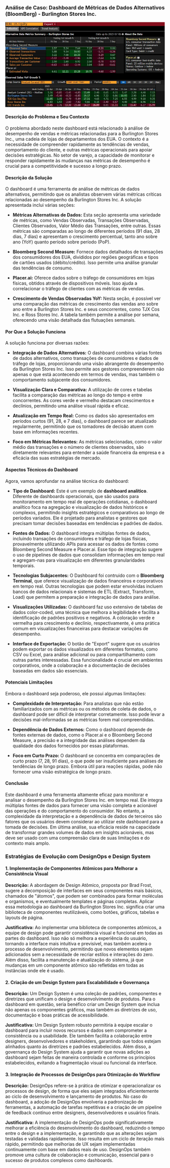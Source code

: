 
### Análise de Caso: Dashboard de Métricas de Dados Alternativos (BloomBerg) - Burlington Stores Inc.

![](./resize.webp)

#### Descrição do Problema e Seu Contexto
O problema abordado neste dashboard está relacionado à análise de desempenho de vendas e métricas relacionadas para a Burlington Stores Inc., uma cadeia de lojas de departamentos dos EUA. O contexto é a necessidade de compreender rapidamente as tendências de vendas, comportamento do cliente, e outras métricas operacionais para apoiar decisões estratégicas. No setor de varejo, a capacidade de monitorar e responder rapidamente às mudanças nas métricas de desempenho é crucial para a competitividade e sucesso a longo prazo.

#### Descrição da Solução
O dashboard é uma ferramenta de análise de métricas de dados alternativos, permitindo que os analistas observem várias métricas críticas relacionadas ao desempenho da Burlington Stores Inc. A solução apresentada inclui várias seções:

- **Métricas Alternativas de Dados:** Esta seção apresenta uma variedade de métricas, como Vendas Observadas, Transações Observadas, Clientes Observados, Valor Médio das Transações, entre outras. Essas métricas são comparadas ao longo de diferentes períodos (91 dias, 28 dias, 7 dias) e apresentam o crescimento percentual, tanto ano sobre ano (YoY) quanto período sobre período (PoP).

- **Bloomberg Second Measure:** Fornece dados detalhados de transações dos consumidores dos EUA, divididos por regiões geográficas e tipos de cartões usados (débito/crédito). Isso permite uma análise granular das tendências de consumo.

- **Placer.ai:** Oferece dados sobre o tráfego de consumidores em lojas físicas, obtidos através de dispositivos móveis. Isso ajuda a correlacionar o tráfego de clientes com as métricas de vendas.

- **Crescimento de Vendas Observadas YoY:** Nesta seção, é possível ver uma comparação das métricas de crescimento das vendas ano sobre ano entre a Burlington Stores Inc. e seus concorrentes, como TJX Cos Inc. e Ross Stores Inc. A tabela também permite a análise por semana, oferecendo uma visão detalhada das flutuações semanais.

#### Por Que a Solução Funciona
A solução funciona por diversas razões:

- **Integração de Dados Alternativos:** O dashboard combina várias fontes de dados alternativos, como transações de consumidores e dados de tráfego de lojas, proporcionando uma visão abrangente do desempenho da Burlington Stores Inc. Isso permite aos gestores compreenderem não apenas o que está acontecendo em termos de vendas, mas também o comportamento subjacente dos consumidores.

- **Visualização Clara e Comparativa:** A utilização de cores e tabelas facilita a comparação das métricas ao longo do tempo e entre concorrentes. As cores verde e vermelho destacam crescimentos e declínios, permitindo uma análise visual rápida e eficaz.

- **Atualização em Tempo Real:** Como os dados são apresentados em períodos curtos (91, 28, e 7 dias), o dashboard parece ser atualizado regularmente, permitindo que os tomadores de decisão atuem com base em informações recentes.

- **Foco em Métricas Relevantes:** As métricas selecionadas, como o valor médio das transações e o número de clientes observados, são diretamente relevantes para entender a saúde financeira da empresa e a eficácia das suas estratégias de mercado.

#### Aspectos Técnicos do Dashboard
Agora, vamos aprofundar na análise técnica do dashboard:

- **Tipo de Dashboard:** Este é um exemplo de **dashboard analítico**. Diferente de dashboards operacionais, que são usados para monitoramento em tempo real de operações cotidianas, o dashboard analítico foca na agregação e visualização de dados históricos e complexos, permitindo insights estratégicos e comparativos ao longo de períodos variados. Ele é projetado para analistas e gestores que precisam tomar decisões baseadas em tendências e padrões de dados.

- **Fontes de Dados:** O dashboard integra múltiplas fontes de dados, incluindo transações de consumidores e tráfego de lojas físicas, provavelmente utilizando APIs para acessar os dados de fontes como Bloomberg Second Measure e Placer.ai. Esse tipo de integração sugere o uso de pipelines de dados que consolidam informações em tempo real e agregam-nas para visualização em diferentes granularidades temporais.

- **Tecnologias Subjacentes:** O Dashboard foi contruido com o **Bloomberg Terminal**, que oferece visualização de dados financeiros e corporativos em tempo real. Outras tecnologias que podem estar envolvidas incluem bancos de dados relacionais e sistemas de ETL (Extract, Transform, Load) que permitem a preparação e integração de dados para análise.

- **Visualizações Utilizadas:** O dashboard faz uso extensivo de tabelas de dados color-coded, uma técnica que melhora a legibilidade e facilita a identificação de padrões positivos e negativos. A coloração verde e vermelha para crescimento e declínio, respectivamente, é uma prática comum em visualizações financeiras para destacar variações de desempenho.

- **Interface de Exportação:** O botão de "Export" sugere que os usuários podem exportar os dados visualizados em diferentes formatos, como CSV ou Excel, para análise adicional ou para compartilhamento com outras partes interessadas. Essa funcionalidade é crucial em ambientes corporativos, onde a colaboração e a documentação de decisões baseadas em dados são essenciais.

#### Potenciais Limitações
Embora o dashboard seja poderoso, ele possui algumas limitações:

- **Complexidade de Interpretação:** Para analistas que não estão familiarizados com as métricas ou os métodos de coleta de dados, o dashboard pode ser difícil de interpretar corretamente. Isso pode levar a decisões mal-informadas se as métricas forem mal compreendidas.

- **Dependência de Dados Externos:** Como o dashboard depende de fontes externas de dados, como o Placer.ai e o Bloomberg Second Measure, a precisão e a integridade das análises dependem da qualidade dos dados fornecidos por essas plataformas.

- **Foco em Curto Prazo:** O dashboard se concentra em comparações de curto prazo (7, 28, 91 dias), o que pode ser insuficiente para análises de tendências de longo prazo. Embora útil para reações rápidas, pode não fornecer uma visão estratégica de longo prazo.

#### Conclusão
Este dashboard é uma ferramenta altamente eficaz para monitorar e analisar o desempenho da Burlington Stores Inc. em tempo real. Ele integra múltiplas fontes de dados para fornecer uma visão completa e acionável das operações e do comportamento do consumidor. No entanto, a complexidade da interpretação e a dependência de dados de terceiros são fatores que os usuários devem considerar ao utilizar este dashboard para a tomada de decisões. Em última análise, sua eficácia reside na capacidade de transformar grandes volumes de dados em insights acionáveis, mas deve ser usado com uma compreensão clara de suas limitações e do contexto mais amplo.



### Estratégias de Evolução com DesignOps e Design System

#### 1. Implementação de Componentes Atômicos para Melhorar a Consistência Visual

**Descrição:** A abordagem de Design Atômico, proposta por Brad Frost, sugere a decomposição de interfaces em seus componentes mais básicos, chamados de "átomos", que podem ser combinados para formar moléculas e organismos, e eventualmente templates e páginas completas. Aplicar essa metodologia ao dashboard da Burlington Stores Inc. significa criar uma biblioteca de componentes reutilizáveis, como botões, gráficos, tabelas e layouts de página.

**Justificativa:** Ao implementar uma biblioteca de componentes atômicos, a equipe de design pode garantir consistência visual e funcional em todas as partes do dashboard. Isso não só melhora a experiência do usuário, tornando a interface mais intuitiva e previsível, mas também acelera o processo de desenvolvimento, permitindo que novos elementos sejam adicionados sem a necessidade de recriar estilos e interações do zero. Além disso, facilita a manutenção e atualização do sistema, já que mudanças em um componente atômico são refletidas em todas as instâncias onde ele é usado.

#### 2. Criação de um Design System para Escalabilidade e Governança

**Descrição:** Um Design System é uma coleção de padrões, componentes e diretrizes que unificam o design e desenvolvimento de produtos. Para o dashboard em questão, seria benéfico criar um Design System que inclua não apenas os componentes gráficos, mas também as diretrizes de uso, documentação e boas práticas de acessibilidade.

**Justificativa:** Um Design System robusto permitiria à equipe escalar o dashboard para incluir novos recursos e dados sem comprometer a consistência ou a usabilidade. Ele também facilita a colaboração entre designers, desenvolvedores e stakeholders, garantindo que todos estejam alinhados quanto às diretrizes e padrões estabelecidos. Além disso, a governança do Design System ajuda a garantir que novas adições ao dashboard sejam feitas de maneira controlada e conforme os princípios estabelecidos, evitando a fragmentação visual ou funcional da interface.

#### 3. Integração de Processos de DesignOps para Otimização do Workflow

**Descrição:** DesignOps refere-se à prática de otimizar e operacionalizar os processos de design, de forma que eles sejam integrados eficientemente ao ciclo de desenvolvimento e lançamento de produtos. No caso do dashboard, a adoção de DesignOps envolveria a padronização de ferramentas, a automação de tarefas repetitivas e a criação de um pipeline de feedback contínuo entre designers, desenvolvedores e usuários finais.

**Justificativa:** A implementação de DesignOps pode significativamente melhorar a eficiência do desenvolvimento do dashboard, reduzindo o tempo entre o design e a implementação, e garantindo que as alterações sejam testadas e validadas rapidamente. Isso resulta em um ciclo de iteração mais rápido, permitindo que melhorias de UX sejam implementadas continuamente com base em dados reais de uso. DesignOps também promove uma cultura de colaboração e comunicação, essencial para o sucesso de produtos complexos como dashboards.

